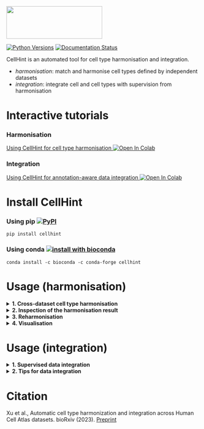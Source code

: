 <p align="left"><img src="https://github.com/Teichlab/celltypist/blob/main/docs/source/_static/img/logo_celltypist.png" width="250" height="85"></p>

[![Python Versions](https://img.shields.io/badge/python-3.6+-brightgreen.svg)](https://pypi.org/project/cellhint) [![Documentation Status](https://readthedocs.org/projects/cellhint/badge/?version=latest)](https://cellhint.readthedocs.io/en/latest/?badge=latest)

CellHint is an automated tool for cell type harmonisation and integration.
- _harmonisation_: match and harmonise cell types defined by independent datasets
- _integration_: integrate cell and cell types with supervision from harmonisation

# Interactive tutorials
### Harmonisation
[Using CellHint for cell type harmonisation ![Open In Colab](https://colab.research.google.com/assets/colab-badge.svg)](https://colab.research.google.com/github/Teichlab/celltypist/blob/main/docs/notebook/celltypist_tutorial_harmonisation.ipynb)
### Integration
[Using CellHint for annotation-aware data integration ![Open In Colab](https://colab.research.google.com/assets/colab-badge.svg)](https://colab.research.google.com/github/Teichlab/celltypist/blob/main/docs/notebook/celltypist_tutorial_integration.ipynb)

# Install CellHint
### Using pip [![PyPI](https://img.shields.io/pypi/v/cellhint.svg?color=brightgreen&style=flat)](https://pypi.org/project/cellhint)
```console
pip install cellhint
```

### Using conda [![install with bioconda](https://img.shields.io/conda/vn/bioconda/cellhint.svg?color=brightgreen&style=flat)](https://anaconda.org/bioconda/cellhint)
```console
conda install -c bioconda -c conda-forge cellhint
```

# Usage (harmonisation)

<details>
<summary><strong>1. Cross-dataset cell type harmonisation</strong></summary>

+ <details>
  <summary><strong>1.1. Cell type harmonisation</strong></summary>

  The input [AnnData](https://anndata.readthedocs.io/en/latest/) needs two columns in `.obs` representing dataset origin and cell original annotation respectively. The aim is to harmonise cell types across datasets using [celltypist.harmonize](https://celltypist.readthedocs.io/en/latest/celltypist.harmonize.html).  
    
  Internally, transcriptional distances between cells and cell types (denoted here as the cell centroid) will first be calculated. Since cell type is usually defined at the cluster level and no cluster is 100% pure, you can set `filter_cells = True` (default to `False`) to filter out cells whose gene expression profiles do not correlate most with the cell type they belong to. This will speed up the run as only a subset of cells are used, but will render these filtered cells unannotated (see `2.2.`). Distances are calculated at either gene or low-dimensional space. The latter is preferred to denoise the data by providing a latent representation via the argument `use_rep` (default to PCA coordinates).
  ```python
  #`use_rep` can be omitted here as it defaults to 'X_pca'.
  alignment = cellhint.harmonize(adata, dataset = 'dataset_column', cell_type = 'celltype_column', use_rep = 'X_pca')
  ```
  If `X_pca` is not detected in `.obsm` and no other latent representations are provided via `use_rep`, gene expression matrix in `.X` will be used to calculate the distances. In such case, subsetting the AnnData to informative genes (e.g. highly variable genes) is suggested and `.X` should be log-normalised (to a constant total count per cell).  
    
  The resulting `alignment` is an instance of the class [DistanceAlignment](https://celltypist.readthedocs.io/en/latest/celltypist.contro.align.DistanceAlignment.html) as defined by CellTypist, and can be written out as follows.
  ```python
  #Save the harmonisation output.
  alignment.write('/path/to/local/folder/some_name.pkl')
  ```
  </details>

+ <details>
  <summary><strong>1.2. Cell type harmonisation with PCT</strong></summary>

  Inferring cell type relationships based on directly calculated distances will suffice in most cases due to a normalisation procedure applied to the derived distances. If a very strong batch effect exists across datasets, you can turn on `use_pct = True` (default to `False`) to predict instead of calculate these distances. Through this parameter, a predictive clustering tree (PCT) is built for each dataset, and distances between cells in query datasets and cell types in the reference dataset are predicted, often resulting in unbiased distance measures.
  ```python
  #Use PCT to predict transcriptional cell-cell distances across datasets.
  alignment = cellhint.harmonize(adata, dataset = 'dataset_column', cell_type = 'celltype_column', use_rep = 'X_pca', use_pct = True)
  ```
  Due to the nonparametric nature of PCT, the format of the expression `.X` in the AnnData is flexible (normalised, log-normalised, z-scaled, etc.), but subsetting the AnnData to highly variable genes is always suggested. To avoid overfitting, each PCT is pruned at nodes where no further splits are needed based on F-test, which is turned on by default (`F_test_prune = True`). You can increase the p-value cutoff (default to 0.05, `p_thres = 0.05`) to prune fewer nodes for improved accuracy at the cost of reduced generalisability.
  </details>

+ <details>
  <summary><strong>1.3. Specify the dataset order</strong></summary>

  In CellHint, datasets are iteratively incorporated and harmonised. The order of datasets can be specified by providing a list of dataset names to the argument `dataset_order`. Otherwise, the order will be determined by CellTypist through iteratively adding a dataset that is most similar (i.e., more shared cell types) to the datasets already incorporated. This behaviour can be disabled by setting `reorder_dataset = False` (default to `True`) and an alphabetical order of datasets will be used.
  ```python
  #Specify the order of datasets to be harmonised.
  alignment = cellhint.harmonize(adata, dataset = 'dataset_column', cell_type = 'celltype_column', use_rep = 'X_pca', dataset_order = a_list_of_datasets)
  ```
  </details>

+ <details>
  <summary><strong>1.4. Categories of harmonised cell types</strong></summary>

  Four kinds of harmonisations are anchored with [cellhint.harmonize](https://celltypist.readthedocs.io/en/latest/celltypist.harmonize.html):
     1) Novel cell types as determined by `maximum_novel_percent` (default to `0.05`). In each harmonisation iteration, a cell type (or meta-cell-type) whose maximal alignment fraction is < `maximum_novel_percent` with any cell types in any other datasets is designated as a novel cell type (`NONE`).
     2) One-to-one aligned cell types as determined by `minimum_unique_percents` and `minimum_divide_percents`. If the alignments (in both directions) between two cell types from two respective datasets are greater than `minimum_unique_percents`, plus that these alignments are not one-to-many (see the third point below), this will be an 1:1 (`=`) match. Dynamic thresholds of `minimum_unique_percents` (default to 0.4, 0.5, 0.6, 0.7, 0.8) and `minimum_divide_percents` (default to 0.1, 0.15, 0.2) are exhaustively tested until the least number of alignments is found between datasets.
     3) One-to-many (or many-to-one) aligned cell types as determined by `minimum_unique_percents` and `minimum_divide_percents`. If one cell type has more than two cell types aligned in the other dataset with a match proportion greater than `minimum_divide_percents`, and these matched cell types have a back-match proportion greater than `minimum_unique_percents`, this will be an 1:N (`∋`) or N:1 (`∈`) match. Dynamic thresholds of `minimum_unique_percents` (default to 0.4, 0.5, 0.6, 0.7, 0.8) and `minimum_divide_percents` (default to 0.1, 0.15, 0.2) are exhaustively tested until the least number of alignments is found between datasets.
     4) Unharmonised cell types. If after the above categorisation, a cell type remains unharmonised, then this cell type will be an unharmonised cell type (`UNRESOLVED`).  
    
  |If there are many datasets to harmonise and each dataset has many cell types, harmonisation may take longer time. You can restrict the test scope of `minimum_unique_percents` and `minimum_divide_percents` to reduce runtime. The default is a 15 (5X3) combo test; setting the two parameters to, for example a 3X2 combo, can decrease 60% of the runtime.|
  |:------------------------------------------------------------------------------------------------------------------------------------------------------------------------------------------------------------------------------------------------------------------------------------------------------------------------------------------------------------:|
  ```python
  #`minimum_unique_percents` is set to three values (default is 0.4, 0.5, 0.6, 0.7, 0.8).
  #`minimum_divide_percents` is set to two values (default is 0.1, 0.15, 0.2).
  alignment = celltypist.harmonize(adata, dataset = 'dataset_column', cell_type = 'celltype_column', use_rep = 'X_pca', minimum_unique_percents = [0.5, 0.6, 0.7], minimum_divide_percents = [0.1, 0.15])
  ```
  </details>
</details>

<details>
<summary><strong>2. Inspection of the harmonisation result</strong></summary>

+ <details>
  <summary><strong>2.1. Harmonisation table</strong></summary>

  The previously saved harmonisation object can be loaded using `cellhint.DistanceAlignment.load`.
  ```python
  alignment = celltypist.DistanceAlignment.load('/path/to/local/folder/some_name.pkl')
  ```
  In `alignment`, the harmonisation table, which summarises cell types across datasets into semantically connected ones, is stored as the attribute `.relation` (`alignment.relation`). One illustrative example is:
  <div align="center">

  |D1   |relation|D2   |relation|D3        |
  |:---:|:---:   |:---:|:---:   |:---:     |
  |A    |=       |B    |=       |C         |
  |D    |=       |NONE |=       |UNRESOLVED|
  |E    |∈       |G    |=       |H         |
  |F    |∈       |G    |=       |I         |
  |J    |=       |K    |∋       |L         |
  |J    |=       |K    |∋       |M         |
  </div>

  The table columns are the dataset1 name, relation, dataset2 name, ..., all the way to the name of the last dataset. Accordingly, each row of the table is a list of cell types connected by predefined symbols of `=`, `∈`, and `∋`. In addition to cell type names, there are two extra definitions of `NONE` and `UNRESOLVED` in the table, representing two levels of novelties (see `1.4.`).  
    
  The table should be interpreted from left to right. For example, for the first row `A = B = C`, although it may look like an 1:1 match between A and B plus an 1:1 match between B and C, a correct interpretation should be an 1:1 match between A and B, resulting in a meta cell type of `A = B`. This meta cell type, as a whole, has an 1:1 match with C, further leading to `A = B = C`. Similarly, for the second row `D = NONE = UNRESOLVED`, instead of a novel cell type D in dataset1, this cell type should be read as a dataset1-specific cell type not existing in dataset2 (`D = NONE`), which as a whole is unharmonised when aligning with dataset3 (`D = NONE = UNRESOLVED`).  
    
  Extending this interpretation to the third and fourth rows, they denote two cell types (E and F) in dataset1 collectively constituting the cell type G in dataset2. The resulting subtypes (`E ∈ G` and `F ∈ G`) are 1:1 matched with H and I in dataset3, respectively. For the last two rows, they describe the subdivision of a meta cell type (`J = K`) into L and M in dataset3, being more than a subdivision of K.  
    
  In the table, each row corresponds to a harmonised low-hierarchy cell type, in other words, the most fine-grained level of annotation that can be achieved by automatic alignment. At a high hierarchy, some cell types such as `E ∈ G = H` and `F ∈ G = I` belong to the same group. CellTypist defines a high-hierarchy cell type as fully connected rows in the harmonisation table. As a result, each high-hierarchy cell type is a cell type group independent of each other. This information can be accessed in the attribute `.groups` which is an array/vector with an length of the number of rows in the harmonisation table.
  ```python
  #Access the high-hierarchy cell types (cell type groups).
  alignment.groups
  ```
  </details>

+ <details>
  <summary><strong>2.2. Cell reannotation</strong></summary>

  After cell type harmonisation, each cell can be assigned a cell type label corresponding to a given row of the harmonisation table, denoted as the process of cell reannotation. By default, reannotation is enabled (`reannotate = True`) when using [celltypist.harmonize](https://celltypist.readthedocs.io/en/latest/celltypist.harmonize.html) and information of reannotated cell types is already in place as the attribute `.reannotation`.
  ```python
  #Access the cell reannotation information.
  alignment.reannotation
  ```
  This is a data frame with an example shown below. Unless `filter_cells = True` is set (see `1.1.`), all cells in the AnnData will be present in this data frame.
  <div align="center">

  |     |dataset|cell_type|reannotation         |group |
  |:---:|:---:  |:---:    |:---:                |:---: |
  |cell1|D1     |A        |A = B = C            |Group1|
  |cell2|D1     |D        |D = NONE = UNRESOLVED|Group2|
  |cell3|D2     |G        |E ∈ G = H            |Group3|
  |cell4|D2     |G        |F ∈ G = I            |Group3|
  |cell5|D3     |L        |J = K ∋ L            |Group4|
  |cell6|D3     |M        |J = K ∋ M            |Group4|
  </div>

  The four columns represent information of dataset origin, original author annotation, reannotated low- and high-hierarchy annotation, respectively. For the last column, it contains grouping (high-hierarchy) information, and each group corresponds to a subset of the harmonisation table. You can check this correspondence by coupling the table (`alignment.relation`) with the grouping (`alignment.groups`) (see `2.1.`).
  </details>

+ <details>
  <summary><strong>2.3. Meta-analysis</strong></summary>

  A distance matrix-like instance, which is from the class [Distance](https://celltypist.readthedocs.io/en/latest/celltypist.contro.distance.Distance.html) as defined by CellTypist, is also stashed in `alignment` as the attribute `.base_distance`.
  ```python
  #Access the distance object.
  alignment.base_distance
  ```
  The main content of this object is the distance matrix (`alignment.base_distance.dist_mat`) between all cells (rows) and all cell types (columns). Values in this matrix are either calculated (the default) or inferred (if `use_pct` is `True`) by `celltypist.harmonize`, and after a normalisation procedure, lie between 0 and 1. If there are strong cross-dataset batches, an inferred distance matrix obtained from the PCT algorithm is usually more accurate. Metadata of cells and cell types for this matrix can be found in `alignment.base_distance.cell` and `alignment.base_distance.cell_type`, which record raw information such as the dataset origin and original author annotation.  
    
  During the internal harmonisation process, each cell is assigned the most similar cell type from each dataset. This result is stored in the assignment matrix (`alignment.base_distance.assignment`), with rows being cells (cell metadata can be found in `alignment.base_distance.cell` as mentioned above), columns being datasets, and elements being the assigned cell types in different datasets. This matrix can be interpreted as a summary of multi-data label transfers.
  ```python
  #Access the cell type assignment result.
  alignment.base_distance.assignment
  ```
  Each column (corresponding to one dataset) of the assignment matrix can be thought as a unified naming schema when all cells are named by this given dataset.  
    
  CellTypist provides a quick way to summarise the above information including cells' distances and assignments into meta-analysis at the cell type level. Specifically, a distance matrix among all cell types can be obtained by:
  ```python
  #Get the cell-type-to-cell-type distance matrix.
  alignment.base_distance.to_meta()
  ```
  An optional `turn_binary = True` (default to `False`) can be added to turn the distance matrix into a cell membership matrix before meta-analysis, showing how cell types are assigned across datasets.
  ```python
  #Get the cell-type-to-cell-type membership matrix.
  alignment.base_distance.to_meta(turn_binary = True)
  ```
  </details>
</details>

<details>
<summary><strong>3. Reharmonisation</strong></summary>

+ <details>
  <summary><strong>3.1. Change the dataset order</strong></summary>

  The order of datasets used by `cellhint.harmonize` can be found in the attribute `.dataset_order` (`alignment.dataset_order`), which is either auto-determined by CellTypist or specified by the user (via the `dataset_order` parameter in `celltypist.harmonize`). This order is also reflected by the column order of the harmonisation table.  
    
  Along the order of datasets, optimal choices of `minimum_unique_percents` and `minimum_divide_percents` (see `1.4.`) in each iteration can be found in `alignment.minimum_unique_percents` and `alignment.minimum_divide_percents`. For instance, harmonising five datasets requires four iterations, and thus both `.minimum_unique_percents` and `.minimum_divide_percents` have a length of four.  
    
  CellTypist provides a method [best_align](https://celltypist.readthedocs.io/en/latest/celltypist.contro.align.DistanceAlignment.html#celltypist.contro.align.DistanceAlignment.best_align) to change the order of datasets post-harmonisation. Through this, datasets will be reharmonised in a different order (this post-harmonisation adjustment is more efficient than re-running `celltypist.harmonize` with a new order).
  ```python
  #Reharmonise cell types across datasets with a different dataset order.
  alignment.best_align(dataset_order = a_list_of_new_dataset_order)
  ```
  As in `cellhint.harmonize`, the combos of `minimum_unique_percents` and `minimum_divide_percents` will be tested to find the best alignment in each iteration. Importantly, as well as a full dataset list, you can provide a subset of datasets for reharmonisation. This is useful in terms of focusing on part of the data for inspection or visualisation (see `4.`).
  ```python
  #Reharmonise cell types across datasets with part of datasets.
  alignment.best_align(dataset_order = a_subset_of_dataset_names)
  ```
  A new harmonisation table will be generated in `alignment.relation`, which only includes datasets specified in `.best_align`. `.minimum_unique_percents` and `.minimum_divide_percents` are also overridden by new values used during reharmonisation.
  </details>

+ <details>
  <summary><strong>3.2. Reannotation</strong></summary>

  After changing the dataset order and reharmonising cell types, cells need to be reannotated based on the newly generated harmonisation table using the method [reannotate](https://celltypist.readthedocs.io/en/latest/celltypist.contro.align.DistanceAlignment.html#celltypist.contro.align.DistanceAlignment.reannotate).
  ```python
  #Reannotate cells based on the new harmonisation table.
  alignment.reannotate()
  ```
  Similarly, information of reannotated cells is stored in `alignment.reannotation`.
  </details>
</details>

<details>
<summary><strong>4. Visualisation</strong></summary>

+ <details>
  <summary><strong>4.1. Tree plot</strong></summary>

  The most intuitive way to visualise the harmonised cell types is the tree plot using the function [cellhint.treeplot](https://celltypist.readthedocs.io/en/latest/celltypist.treeplot.html).
  ```python
  #Visualise the harmonisation result with a tree plot.
  celltypist.treeplot(alignment)
  ```
  Alternatively, since only the harmonisation table (`alignment.relation`) is used when plotting this tree, `cellhint.treeplot` also accepts the input directly from the table. This is more convenient as a table is easier to manipulate, such as writing it out as a csv file and loading it later for tree plot.
  ```python
  #Write out the harmonisation table as a csv file.
  #Note - if cell type names contain commas, set a different `sep` here.
  alignment.relation.to_csv('/path/to/local/folder/HT.csv', sep = ',', index = False)
  ```
  ```python
  #Read the harmonisation table.
  HT = pd.read_csv('/path/to/local/folder/HT.csv', sep = ',')
  #Visualise the harmonisation result with a tree plot.
  celltypist.treeplot(HT)
  #Visualise the harmonisation result only for cell types (rows) of interest.
  celltypist.treeplot(HT[row_flag])
  ```
  In a tree plot, each column is a dataset and cell types are connected across datasets. By default, cell types belonging to one low hierarchy (one row in the harmonisation table) are in the same color. You can change the color scheme by providing a data frame to the `node_color` parameter, with three consecutive columns representing dataset, cell type, and color (in hex code), respectively. `node_color` can also be a data frame with columns of dataset, cell type, and numeric value (for mapping color gradient in combination with `cmap`). Other parameters controlling the appearance of the tree plot (node shape, line width, label size, figure size, etc.) are detailed in [celltypist.treeplot](https://celltypist.readthedocs.io/en/latest/celltypist.treeplot.html).  
  |The tree plot considers all pairs of reference-to-query assignments. Therefore, a restricted representation in two dimensionalities may overlay some cell types when they have complex 1:1 and 1:N intersections. These cross-connections are usually not solvable at 2D space; you may need to revisit the harmonisation table in some cases.|
  |:---------------------------------------------------------------------------------------------------------------------------------------------------------------------------------------------------------------------------------------------------------------------------------------------------------------------------------------------:|
    
  By changing the dataset (column) order in each high-hierarchy cell type, broader (more divisible) cell types can be positioned to the left, followed by fine-grained cell types to the right. The resulting plot shows how different authors group these cell types, thereby being more characteristic of the potential underlying biological hierarchy. This hierarchy can be generated and visualised by adding `order_dataset = True`.
  ```python
  #Visualise the cell type hierarchy.
  #Again, the input can also be a harmonisation table.
  cellhint.treeplot(alignment, order_dataset = True)
  ```
  Because each high-hierarchy cell type is independent of each other, the new orders of datasets will be different across groups. To recognise the dataset origin of each cell type within the hierarchy, you can assign the same color or shape to cell types from the same dataset using the parameter `node_color` or `node_shape`. An example is:
  ```python
  #Cell types from the same dataset are in the same shape.
  #`node_shape` should be the same length as no. datasets in the harmonisation table.
  cellhint.treeplot(alignment, order_dataset = True, node_shape = list_of_shapes)
  ```
  Export the plot if needed.
  ```python
  cellhint.treeplot(alignment, show = False, save = '/path/to/local/folder/some_name.pdf')
  ```
  </details>

+ <details>
  <summary><strong>4.2. Sankey plot</strong></summary>

  The other way to visualise harmonised cell types is the Sankey plot by [cellhint.sankeyplot](https://celltypist.readthedocs.io/en/latest/celltypist.sankeyplot.html). CellTypist builds this plot on the [plotly](https://pypi.org/project/plotly) package. `plotly` is not mandatory when installing CellTypist, so you need to install it first if you want a visualisation form of Sankey diagram (and engines for exporting images such as [kaleido](https://pypi.org/project/kaleido)).
  ```python
  #Visualise the harmonisation result with a Sankey plot.
  #As with the tree plot, the input can also be a harmonisation table.
  cellhint.sankeyplot(alignment)
  ```
  Similar to the tree plot, this diagram shows how cell types are connected across datasets. Parameters controlling the appearance of the Sankey plot (node color, link color, figure size, etc.) are detailed in [celltypist.sankeyplot](https://celltypist.readthedocs.io/en/latest/celltypist.sankeyplot.html).  
    
  Different from the tree plot where novel (`NONE`) and unharmonised (`UNRESOLVED`) cell types are blank, in the Sankey plot they are colored in white and light grey, respectively. You can adjust these by changing the values of `novel_node_color` and `remain_node_color`.  
    
  Export the plot if needed.
  ```python
  #Export the image into html.
  cellhint.sankeyplot(alignment, show = False, save = '/path/to/local/folder/some_name.html')
  #Export the image into pdf.
  cellhint.sankeyplot(alignment, show = False, save = '/path/to/local/folder/some_name.pdf')
  ```
  </details>
</details>

# Usage (integration)

<details>
<summary><strong>1. Supervised data integration</strong></summary>

+ <details>
  <summary><strong>1.1. Specify batch and biological covariates</strong></summary>

  The input [AnnData](https://anndata.readthedocs.io/en/latest/) needs two columns in `.obs` representing the batch confounder and unified cell annotation respectively. The aim is to integrate cells by correcting batches and preserving biology (cell annotation) using [celltypist.integrate](https://celltypist.readthedocs.io/en/latest/celltypist.integrate.html).
  ```python
  #Integrate cells with `cellhint.integrate`.
  cellhint.integrate(adata, batch = 'a_batch_key', cell_type = 'a_celltype_key')
  ```
  With this function, CellTypist will build the neighborhood graph by searching neighbors across matched cell groups in different batches, on the basis of a low-dimensional representation provided via the argument `use_rep` (default to PCA coordinates).
  ```python
  #`use_rep` can be omitted here as it defaults to 'X_pca'.
  cellhint.integrate(adata, batch = 'a_batch_key', cell_type = 'a_celltype_key', use_rep = 'X_pca')
  ```
  The batch confounder can be the dataset origin, donor ID, or any relevant covariate. For the biological factor, it is the consistent annotation across cells, such as manual annotations of all cells, transferred cell type labels from a single reference model, and as an example here, the harmonised cell types from the CellTypist harmonisation pipeline (see the harmonisation section). Specifically, you can add two extra columns in the `.obs` of the input AnnData using the reannotation information from `alignment.reannotation`.
  ```python
  #Insert low- and high-hierarchy annotations into the AnnData.
  adata.obs[['harmonized_low', 'harmonized_high']] = alignment.reannotation.loc[adata.obs_names, ['reannotation', 'group']]
  ```
  Perform data integration using either of the two annotation columns.
  ```python
  #Integrate cells using the reannotated high-hierarchy cell annotation.
  cellhint.integrate(adata, batch = 'a_batch_key', cell_type = 'harmonized_high')
  #Not run; integrate cells using the reannotated low-hierarchy cell annotation.
  #cellhint.integrate(adata, batch = 'a_batch_key', cell_type = 'harmonized_low')
  ```
  Finally, generate a UMAP based on the reconstructed neighborhood graph.
  ```python
  sc.tl.umap(adata)
  ```
  </details>

+ <details>
  <summary><strong>1.2. Adjust the influence of annotation on integration</strong></summary>

  Influence of cell annotation on the data structure can range from forcibly merging the same cell types to a more lenient cell grouping. This is achieved by adjusting the parameter `n_meta_neighbors`.
  ```python
  #Actually the default value of `n_meta_neighbors` is 3.
  cellhint.integrate(adata, batch = 'a_batch_key', cell_type = 'a_celltype_key', n_meta_neighbors = 3)
  ```
  With `n_meta_neighbors` of 1, each cell type only has one neighboring cell type, that is, itself. This will result in strongly separated cell types in the final UMAP. Increasing `n_meta_neighbors` will loosen this restriction. For example, a `n_meta_neighbors` of 2 allows each cell type to have, in addition to itself, one nearest neighboring cell type based on the transcriptomic distances calculated by CellTypist. This parameter defaults to 3, meaning that a linear spectrum of transcriptomic structure can possibly exist for each cell type.
  </details>
</details>

<details>
<summary><strong>2. Tips for data integration</strong></summary>

+ <details>
  <summary><strong>2.1. Partial annotation</strong></summary>

  Partial annotation (an `.obs` column combining annotated and unannotated cells) is allowed as the `cell_type` parameter of `cellhint.integrate`. You need to explicitly name unannotated cells as `'UNASSIGNED'` for use in CellTypist (definition of symbols can be found [here](https://github.com/Teichlab/celltypist/blob/main/celltypist/contro/symbols.py)).
  </details>

+ <details>
  <summary><strong>2.2. Rare cell types</strong></summary>

  When an abundant cell type is annotated/distributed across multiple batches (e.g., datasets), sometimes not all batches can harbour adequate numbers. This leads to a rare cell type defined within the context of a specific batch. During neighborhood construction, if this batch cannot provide enough neighboring cells for this cell type, search space will be expanded to all cells in this batch.  
    
  Although this represents a safe solution in CellTypist to anchor nearest neighbors for rare cell types, runtime of the algorithm will be increased and cells from this cell type may not be robustly clustered. Keeping them is fine for CellTypist, but you can also remove such rare cell types in associated batches before running `celltypist.integrate` (a cell type with only a small number in a given batch naturally means that this batch may not be qualified for hosting this cell type). Example code is:
  ```python
  #Remove cells from cell types that have <=5 cells in a batch.
  combined = adata.obs['a_batch_key'].astype(str) + adata.obs['a_celltype_key'].astype(str)
  combined_counts = combined.value_counts()
  remove_combn = combined_counts.index[combined_counts <= 5]
  adata = adata[~combined.isin(remove_combn)].copy()
  ```
  </details>

+ <details>
  <summary><strong>2.3. Use CellTypist models for annotation and integration</strong></summary>

  `celltypist.integrate` requires cell annotation to be stored in the AnnData. This information can be obtained by different means. One quick way is to use available CellTypist models to annotate the data of interest (see the CellTypist model list [here](https://www.celltypist.org/models)).
  ```python
  #Annotate the data with a relevant model (immune model as an example here).
  adata = celltypist.annotate(adata, model = 'Immune_All_Low.pkl', majority_voting = True).to_adata()
  ```
  Then integrate cells on the basis of the predicted cell types.
  ```python
  #`cell_type` can also be 'majority_voting'.
  cellhint.integrate(adata, batch = 'a_batch_key', cell_type = 'predicted_labels')
  ```
  Even the model does not exactly match the data (e.g., using an immune model to annotate a lung data), this approach can be still useful as cells from the same cell type will probably be assigned the same identity by the model, therefore containing information with respect to which cells should be placed together in the neighborhood graph.
  </details>
</details>

# Citation
Xu et al., Automatic cell type harmonization and integration across Human Cell Atlas datasets. bioRxiv (2023). [Preprint](https://doi.org/10.1101/2023.05.01.538994)  
